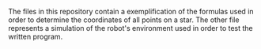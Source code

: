 The files in this repository contain a exemplification of the formulas used in order to determine the coordinates of all points on a star. The other file represents a simulation of the robot's environment used in order to test the written program.
